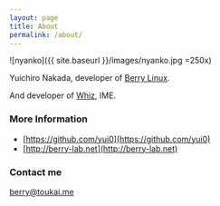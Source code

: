 ```yaml
---
layout: page
title: About
permalink: /about/
---
```


![nyanko]({{ site.baseurl }}/images/nyanko.jpg =250x)

Yuichiro Nakada, developer of [Berry Linux](http://berry-lab.net).

And developer of [Whiz](http://berry-lab.net/whiz/whiz.html), IME.

### More Information

- [https://github.com/yui0](https://github.com/yui0)
- [http://berry-lab.net](http://berry-lab.net)

### Contact me

[berry@toukai.me](<mailto:berry@toukai.me>)
